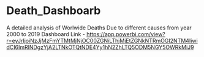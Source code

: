 # Death_Dashboarb

A detailed analysis of Worlwide Deaths Due to different causes from year 2000 to 2019
Dashboard Link - https://app.powerbi.com/view?r=eyJrIjoiNzJjMzFmYTMtMjNjOC00ZGNiLThjMjEtZGNkNTRmOGI2NTM4IiwidCI6ImRlNDgzYjA2LTNkOTQtNDE4Yy1hN2ZhLTQ5ODM5NGY5OWRkMiJ9

